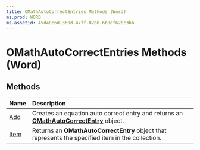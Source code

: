 ```yaml
---
title: OMathAutoCorrectEntries Methods (Word)
ms.prod: WORD
ms.assetid: 45d40c6d-360d-47ff-82bb-6b8ef620c3bb
---
```



# OMathAutoCorrectEntries Methods (Word)

## Methods



|**Name**|**Description**|
|:-----|:-----|
|[Add](omathautocorrectentries-add-method-word.md)|Creates an equation auto correct entry and returns an  **[OMathAutoCorrectEntry](omathautocorrectentry-object-word.md)** object.|
|[Item](omathautocorrectentries-item-method-word.md)|Returns an  **OMathAutoCorrectEntry** object that represents the specified item in the collection.|

